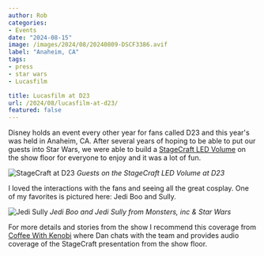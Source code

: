 ```yaml
---
author: Rob
categories:
- Events
date: "2024-08-15"
image: /images/2024/08/20240809-DSCF3386.avif
label: "Anaheim, CA"
tags:
- press
- star wars
- Lucasfilm

title: Lucasfilm at D23
url: /2024/08/lucasfilm-at-d23/
featured: false
---
```


Disney holds an event every other year for fans called D23 and this year's was held in Anaheim, CA. After several years of hoping to be able to put our guests into Star Wars, we were able to build a [StageCraft LED Volume](https://www.ilm.com/stagecraft-premiere-d23/) on the show floor for everyone to enjoy and it was a lot of fun.

![StageCraft at D23](/images/2024/08/20240809-DSCF3372.avif "Guests in Star Wars at D23")
*Guests on the StageCraft LED Volume at D23*

I loved the interactions with the fans and seeing all the great cosplay. One of my favorites is pictured here: Jedi Boo and Sully.

![Jedi Sully](/images/2024/08/20240809-DSCF3368.avif "Jedi Sully")
*Jedi Boo and Jedi Sully from Monsters, inc & Star Wars*

For more details and stories from the show I recommend this coverage from [Coffee With Kenobi](https://www.jedinews.com/podcasts/articles/coffee-with-kenobi-782-3-d23-day-two-and-day-three/) where Dan chats with the team and provides audio coverage of the StageCraft presentation from the show floor.


